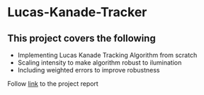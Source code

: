# Lucas-Kanade-Tracker
## This project covers the following
* Implementing Lucas Kanade Tracking Algorithm from scratch
* Scaling intensity to make algorithm robust to ilumination 
* Including weighted errors to improve robustness

Follow [link](https://github.com/KrishnaBhatu/Lucas-Kanade-Tracker/blob/master/HW4_Report.pdf) to the project report
